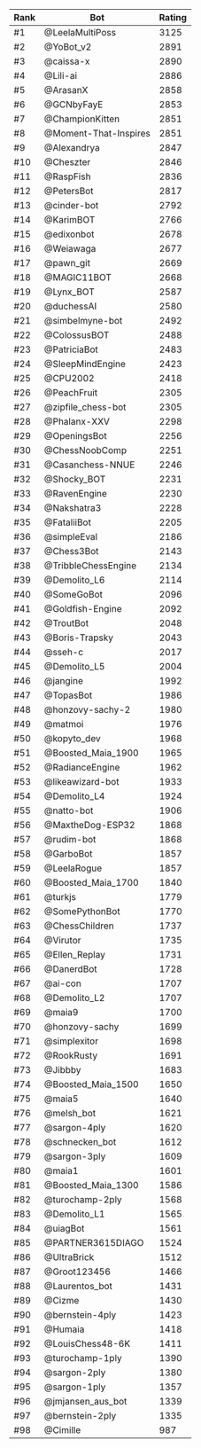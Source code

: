 Rank|Bot|Rating
---|---|---
#1|@LeelaMultiPoss|3125
#2|@YoBot_v2|2891
#3|@caissa-x|2890
#4|@Lili-ai|2886
#5|@ArasanX|2858
#6|@GCNbyFayE|2853
#7|@ChampionKitten|2851
#8|@Moment-That-Inspires|2851
#9|@Alexandrya|2847
#10|@Cheszter|2846
#11|@RaspFish|2836
#12|@PetersBot|2817
#13|@cinder-bot|2792
#14|@KarimBOT|2766
#15|@edixonbot|2678
#16|@Weiawaga|2677
#17|@pawn_git|2669
#18|@MAGIC11BOT|2668
#19|@Lynx_BOT|2587
#20|@duchessAI|2580
#21|@simbelmyne-bot|2492
#22|@ColossusBOT|2488
#23|@PatriciaBot|2483
#24|@SleepMindEngine|2423
#25|@CPU2002|2418
#26|@PeachFruit|2305
#27|@zipfile_chess-bot|2305
#28|@Phalanx-XXV|2298
#29|@OpeningsBot|2256
#30|@ChessNoobComp|2251
#31|@Casanchess-NNUE|2246
#32|@Shocky_BOT|2231
#33|@RavenEngine|2230
#34|@Nakshatra3|2228
#35|@FataliiBot|2205
#36|@simpleEval|2186
#37|@Chess3Bot|2143
#38|@TribbleChessEngine|2134
#39|@Demolito_L6|2114
#40|@SomeGoBot|2096
#41|@Goldfish-Engine|2092
#42|@TroutBot|2048
#43|@Boris-Trapsky|2043
#44|@sseh-c|2017
#45|@Demolito_L5|2004
#46|@jangine|1992
#47|@TopasBot|1986
#48|@honzovy-sachy-2|1980
#49|@matmoi|1976
#50|@kopyto_dev|1968
#51|@Boosted_Maia_1900|1965
#52|@RadianceEngine|1962
#53|@likeawizard-bot|1933
#54|@Demolito_L4|1924
#55|@natto-bot|1906
#56|@MaxtheDog-ESP32|1868
#57|@rudim-bot|1868
#58|@GarboBot|1857
#59|@LeelaRogue|1857
#60|@Boosted_Maia_1700|1840
#61|@turkjs|1779
#62|@SomePythonBot|1770
#63|@ChessChildren|1737
#64|@Virutor|1735
#65|@Ellen_Replay|1731
#66|@DanerdBot|1728
#67|@ai-con|1707
#68|@Demolito_L2|1707
#69|@maia9|1700
#70|@honzovy-sachy|1699
#71|@simplexitor|1698
#72|@RookRusty|1691
#73|@Jibbby|1683
#74|@Boosted_Maia_1500|1650
#75|@maia5|1640
#76|@melsh_bot|1621
#77|@sargon-4ply|1620
#78|@schnecken_bot|1612
#79|@sargon-3ply|1609
#80|@maia1|1601
#81|@Boosted_Maia_1300|1586
#82|@turochamp-2ply|1568
#83|@Demolito_L1|1565
#84|@uiagBot|1561
#85|@PARTNER3615DIAGO|1524
#86|@UltraBrick|1512
#87|@Groot123456|1466
#88|@Laurentos_bot|1431
#89|@Cizme|1430
#90|@bernstein-4ply|1423
#91|@Humaia|1418
#92|@LouisChess48-6K|1411
#93|@turochamp-1ply|1390
#94|@sargon-2ply|1380
#95|@sargon-1ply|1357
#96|@jmjansen_aus_bot|1339
#97|@bernstein-2ply|1335
#98|@Cimille|987
